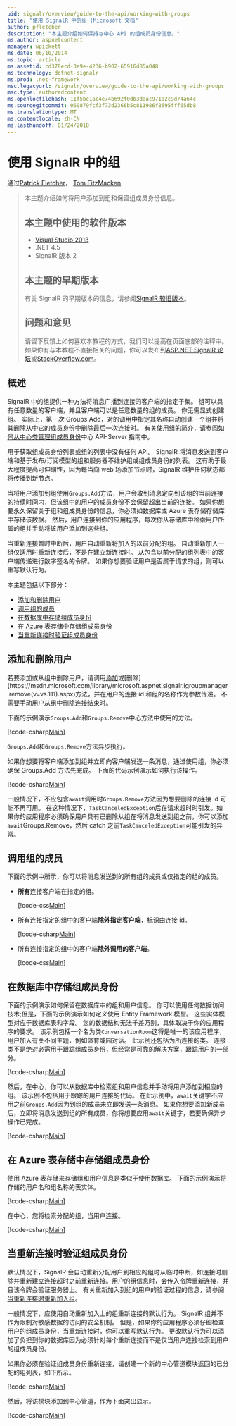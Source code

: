 ```yaml
---
uid: signalr/overview/guide-to-the-api/working-with-groups
title: "使用 SignalR 中的组 |Microsoft 文档"
author: pfletcher
description: "本主题介绍如何保持与中心 API 的组成员身份信息。"
ms.author: aspnetcontent
manager: wpickett
ms.date: 06/10/2014
ms.topic: article
ms.assetid: cd378ecd-3e9e-4236-b902-65916d85a048
ms.technology: dotnet-signalr
ms.prod: .net-framework
msc.legacyurl: /signalr/overview/guide-to-the-api/working-with-groups
msc.type: authoredcontent
ms.openlocfilehash: 11f5be1ac4e74b692f0db3daac971a2c9d74a64c
ms.sourcegitcommit: 060879fcf3f73d2366b5c811986f8695fff65db8
ms.translationtype: MT
ms.contentlocale: zh-CN
ms.lasthandoff: 01/24/2018
---
```

<a name="working-with-groups-in-signalr"></a>使用 SignalR 中的组
====================
通过[Patrick Fletcher](https://github.com/pfletcher)， [Tom FitzMacken](https://github.com/tfitzmac)

> 本主题介绍如何将用户添加到组和保留组成员身份信息。 
> 
> ## <a name="software-versions-used-in-this-topic"></a>本主题中使用的软件版本
> 
> 
> - [Visual Studio 2013](https://www.microsoft.com/visualstudio/eng/2013-downloads)
> - .NET 4.5
> - SignalR 版本 2
>   
> 
> 
> ## <a name="previous-versions-of-this-topic"></a>本主题的早期版本
> 
> 有关 SignalR 的早期版本的信息，请参阅[SignalR 较旧版本](../older-versions/index.md)。
> 
> ## <a name="questions-and-comments"></a>问题和意见
> 
> 请留下反馈上如何喜欢本教程的方式，我们可以提高在页面底部的注释中。 如果你有与本教程不直接相关的问题，你可以发布到[ASP.NET SignalR 论坛](https://forums.asp.net/1254.aspx/1?ASP+NET+SignalR)或[StackOverflow.com](http://stackoverflow.com/)。


## <a name="overview"></a>概述

SignalR 中的组提供一种方法将消息广播到连接的客户端的指定子集。 组可以具有任意数量的客户端，并且客户端可以是任意数量的组的成员。 你无需显式创建组。 实际上，第一次 Groups.Add，对的调用中指定其名称自动创建一个组并将其删除从中它的成员身份中删除最后一次连接时。 有关使用组的简介，请参阅[如何从中心类管理组成员身份](hubs-api-guide-server.md#groupsfromhub)中心 API-Server 指南中。

用于获取组成员身份列表或组的列表中没有任何 API。 SignalR 将消息发送到客户端和基于发布/订阅模型的组和服务器不维护组或组成员身份的列表。 这有助于最大程度提高可伸缩性，因为每当向 web 场添加节点时，SignalR 维护任何状态都将传播到新节点。

当将用户添加到组使用`Groups.Add`方法，用户会收到消息定向到该组的当前连接的持续时间内，但该组中的用户的成员身份不会保留超出当前的连接。 如果你想要永久保留关于组和组成员身份的信息，你必须如数据库或 Azure 表存储存储库中存储该数据。 然后，用户连接到你的应用程序，每次你从存储库中检索用户所属的组并手动将该用户添加到这些组。

当重新连接暂时中断后，用户自动重新将加入的以前分配的组。 自动重新加入一组仅适用时重新连接后，不是在建立新连接时。 从包含以前分配的组列表中的客户端传递进行数字签名的令牌。 如果你想要验证用户是否属于请求的组，则可以重写默认行为。

本主题包括以下部分：

- [添加和删除用户](#add)
- [调用组的成员](#call)
- [在数据库中存储组成员身份](#storedatabase)
- [在 Azure 表存储中存储组成员身份](#storeazuretable)
- [当重新连接时验证组成员身份](#verify)

<a id="add"></a>

## <a name="adding-and-removing-users"></a>添加和删除用户

若要添加或从组中删除用户，请调用[添加](https://msdn.microsoft.com/library/microsoft.aspnet.signalr.igroupmanager.add(v=vs.111).aspx)或[删除](https://msdn.microsoft.com/library/microsoft.aspnet.signalr.igroupmanager.remove(v=vs.111).aspx)方法，并在用户的连接 id 和组的名称作为参数传递。 不需要手动用户从组中删除连接结束时。

下面的示例演示`Groups.Add`和`Groups.Remove`中心方法中使用的方法。

[!code-csharp[Main](working-with-groups/samples/sample1.cs?highlight=5,10)]

`Groups.Add`和`Groups.Remove`方法异步执行。

如果你想要将客户端添加到组并立即向客户端发送一条消息，通过使用组，你必须确保 Groups.Add 方法先完成。 下面的代码示例演示如何执行该操作。

[!code-csharp[Main](working-with-groups/samples/sample2.cs?highlight=1,3)]

一般情况下，不应包含`await`调用时`Groups.Remove`方法因为想要删除的连接 id 可能不再可用。 在这种情况下，`TaskCanceledException`后在请求超时时引发。如果你的应用程序必须确保用户具有已删除从组在将消息发送到组之前，你可以添加`await`Groups.Remove，然后 catch 之前`TaskCanceledException`可能引发的异常。

<a id="call"></a>

## <a name="calling-members-of-a-group"></a>调用组的成员

下面的示例中所示，你可以将消息发送到的所有组的成员或仅指定的组的成员。

- **所有**连接客户端在指定的组。 

    [!code-css[Main](working-with-groups/samples/sample3.css)]
- 所有连接指定的组中的客户端**除外指定客户端**，标识由连接 id。 

    [!code-csharp[Main](working-with-groups/samples/sample4.cs)]
- 所有连接指定的组中的客户端**除外调用的客户端**。 

    [!code-css[Main](working-with-groups/samples/sample5.css)]

<a id="storedatabase"></a>

## <a name="storing-group-membership-in-a-database"></a>在数据库中存储组成员身份

下面的示例演示如何保留在数据库中的组和用户信息。 你可以使用任何数据访问技术;但是，下面的示例演示如何定义使用 Entity Framework 模型。 这些实体模型对应于数据库表和字段。 您的数据结构无法千差万别，具体取决于你的应用程序的要求。 该示例包括一个名为类`ConversationRoom`这将是唯一的该应用程序，用户加入有关不同主题，例如体育或园对话。 此示例还包括为所连接的类。 连接类不是绝对必需用于跟踪组成员身份，但经常是可靠的解决方案，跟踪用户的一部分。

[!code-csharp[Main](working-with-groups/samples/sample6.cs)]

然后，在中心，你可以从数据库中检索组和用户信息并手动将用户添加到相应的组。 该示例不包括用于跟踪的用户连接的代码。 在此示例中，`await`关键字不应用之前`Groups.Add`因为到组的成员未立即发送一条消息。 如果你想要添加新成员后，立即将消息发送到组的所有成员，你将想要应用`await`关键字，若要确保异步操作已完成。

[!code-csharp[Main](working-with-groups/samples/sample7.cs)]

<a id="storeazuretable"></a>

## <a name="storing-group-membership-in-azure-table-storage"></a>在 Azure 表存储中存储组成员身份

使用 Azure 表存储来存储组和用户信息是类似于使用数据库。 下面的示例演示将存储的用户名和组名称的表实体。

[!code-csharp[Main](working-with-groups/samples/sample8.cs)]

在中心，您将检索分配的组，当用户连接。

[!code-csharp[Main](working-with-groups/samples/sample9.cs)]

<a id="verify"></a>

## <a name="verifying-group-membership-when-reconnecting"></a>当重新连接时验证组成员身份

默认情况下，SignalR 会自动重新分配用户到相应的组时从临时中断，如连接时删除并重新建立连接超时之前重新连接。用户的组信息时，会传入令牌重新连接，并且该令牌会验证服务器上。 有关重新加入到组的用户的验证过程的信息，请参阅[当重新连接时重新加入组](../security/introduction-to-security.md#rejoingroup)。

一般情况下，应使用自动重新加入上的组重新连接的默认行为。 SignalR 组并不作为限制对敏感数据的访问的安全机制。 但是，如果你的应用程序必须仔细检查用户的组成员身份，当重新连接时，你可以重写默认行为。 更改默认行为可以添加了负担到你的数据库因为必须针对每个重新连接而不是仅当用户连接检索到用户的组成员身份。

如果你必须在验证组成员身份重新连接，请创建一个新的中心管道模块返回的已分配的组列表，如下所示。

[!code-csharp[Main](working-with-groups/samples/sample10.cs)]

然后，将该模块添加到中心管道，作为下面突出显示。

[!code-csharp[Main](working-with-groups/samples/sample11.cs?highlight=4)]
